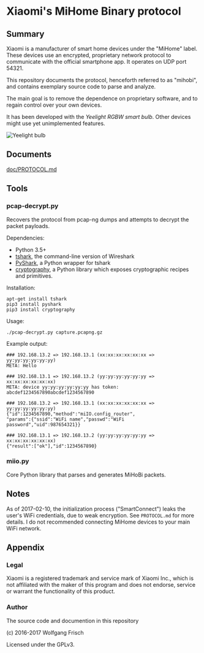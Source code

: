# Xiaomi's MiHome Binary protocol

## Summary 
Xiaomi is a manufacturer of smart home devices under the "MiHome" label. These 
devices use an encrypted, proprietary network protocol to communicate with 
the official smartphone app. It operates on UDP port 54321.

This repository documents the protocol, henceforth referred to as "mihobi", 
and contains exemplary source code to parse and analyze.

The main goal is to remove the dependence on proprietary software, and to regain 
control over your own devices.

It has been developed with the _Yeelight RGBW smart bulb_. Other devices might 
use yet unimplemented features.

![Yeelight bulb](img/yeelight-exploded.jpg)

## Documents

[doc/PROTOCOL.md](doc/PROTOCOL.md)

## Tools

### pcap-decrypt.py

Recovers the protocol from pcap-ng dumps and attempts to decrypt the packet payloads.

Dependencies:

 * Python 3.5+ 
 * [tshark](http://wireshark.org/), the command-line version of Wireshark
 * [PyShark](https://kiminewt.github.io/pyshark/), a Python wrapper for tshark
 * [cryptography](https://cryptography.io/), a Python library which exposes cryptographic recipes and primitives.

Installation:

    apt-get install tshark
    pip3 install pyshark
    pip3 install cryptography

       
Usage:

    ./pcap-decrypt.py capture.pcapng.gz
    
Example output:

    ### 192.168.13.2 => 192.168.13.1 (xx:xx:xx:xx:xx:xx => yy:yy:yy:yy:yy:yy)
    META: Hello

    ### 192.168.13.1 => 192.168.13.2 (yy:yy:yy:yy:yy:yy => xx:xx:xx:xx:xx:xx)
    META: device yy:yy:yy:yy:yy:yy has token: abcdef1234567890abcdef1234567890

    ### 192.168.13.2 => 192.168.13.1 (xx:xx:xx:xx:xx:xx => yy:yy:yy:yy:yy:yy)
    {"id":1234567890,"method":"miIO.config_router",
    "params":{"ssid":"WiFi name","passwd":"WiFi password","uid":987654321}}

    ### 192.168.13.1 => 192.168.13.2 (yy:yy:yy:yy:yy:yy => xx:xx:xx:xx:xx:xx)
    {"result":["ok"],"id":1234567890}


### miio.py

Core Python library that parses and generates MiHoBi packets.

## Notes
As of 2017-02-10, the initialization process ("SmartConnect") leaks the user's 
WiFi credentials, due to weak encryption. See `PROTOCOL.md` for more details. 
I do not recommended connecting MiHome devices to your main WiFi network.

## Appendix
### Legal

Xiaomi is a registered trademark and service mark of Xiaomi Inc., which is not 
affiliated with the maker of this program and does not endorse, service or 
warrant the functionality of this product.

### Author

The source code and documention in this repository

(c) 2016-2017 Wolfgang Frisch

Licensed under the GPLv3.

